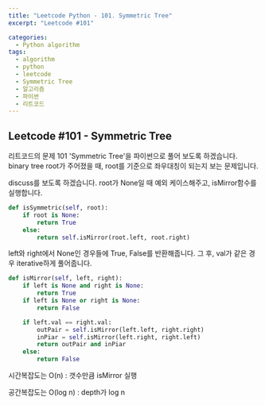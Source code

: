 ```yaml
---
title: "Leetcode Python - 101. Symmetric Tree"
excerpt: "Leetcode #101"

categories:
  - Python algorithm
tags:
  - algorithm
  - python
  - leetcode
  - Symmetric Tree
  - 알고리즘
  - 파이썬
  - 리트코드
---
```


## Leetcode #101 - Symmetric Tree
리트코드의 문제 101 'Symmetric Tree'을 파이썬으로 풀어 보도록 하겠습니다. 
binary tree root가 주어졌을 때, root를 기준으로 좌우대칭이 되는지 보는 문제입니다.

discuss를 보도록 하겠습니다.
root가 None일 때 예외 케이스해주고, isMirror함수를 실행합니다.
```python
def isSymmetric(self, root):
    if root is None:
        return True
    else:
        return self.isMirror(root.left, root.right)
```

left와 right에서 None인 경우들에 True, False를 반환해줍니다.
그 후, val가 같은 경우 iterative하게 풀어줍니다.
```python
def isMirror(self, left, right):
    if left is None and right is None:
        return True
    if left is None or right is None:
        return False

    if left.val == right.val:
        outPair = self.isMirror(left.left, right.right)
        inPiar = self.isMirror(left.right, right.left)
        return outPair and inPiar
    else:
        return False
```


시간복잡도는 O(n) : 갯수만큼 isMirror 실행

공간복잡도는 O(log n) : depth가 log n
